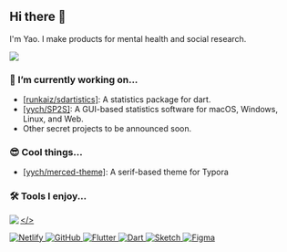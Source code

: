 ## Hi there 👋

I'm Yao. I make products for mental health and social research.

![](https://github-readme-stats.vercel.app/api?username=yych42&show_icons=true&theme=radical)

### 🔭 I’m currently working on...
- [[runkaiz/sdartistics]](https://github.com/runkaiz/sdartistics): A statistics package for dart.
- [[yych/SP2S]](https://github.com/yych42/SP2S): A GUI-based statistics software for macOS, Windows, Linux, and Web.
- Other secret projects to be announced soon.

### 😎 Cool things...
- [[yych/merced-theme]](https://github.com/yych42/merced-theme): A serif-based theme for Typora

### 🛠 Tools I enjoy...
<a href="" disabled=true><img align="left" src="https://img.shields.io/badge/ResearchGate-00CCBB?style=for-the-badge&logo=ResearchGate&logoColor=white"/></>
<!-- ![ResearchGate](https://img.shields.io/badge/ResearchGate-00CCBB?style=for-the-badge&logo=ResearchGate&logoColor=white) -->
![Netlify](https://img.shields.io/badge/netlify-%23000000.svg?style=for-the-badge&logo=netlify&logoColor=#00C7B7)
![GitHub](https://img.shields.io/badge/github-%23121011.svg?style=for-the-badge&logo=github&logoColor=white)
![Flutter](https://img.shields.io/badge/Flutter-%2302569B.svg?style=for-the-badge&logo=Flutter&logoColor=white)
![Dart](https://img.shields.io/badge/dart-%230175C2.svg?style=for-the-badge&logo=dart&logoColor=white)
![Sketch](https://img.shields.io/badge/Sketch-FFB387?style=for-the-badge&logo=sketch&logoColor=black)
![Figma](https://img.shields.io/badge/figma-%23F24E1E.svg?style=for-the-badge&logo=figma&logoColor=white)
